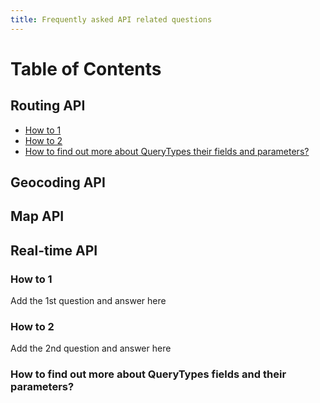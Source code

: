 ```yaml
---
title: Frequently asked API related questions
---
```


Table of Contents
=================

## Routing API
* [How to 1](#how-to-1)
* [How to 2](#how-to-2)
* [How to find out more about QueryTypes their fields and parameters?](#how-to-find-out-more-about-QueryTypes-and-their-fields-and-parameters?)

## Geocoding API
  

## Map API
  
## Real-time API
  
### How to 1

Add the 1st question and answer here

### How to 2

Add the 2nd question and answer here

### How to find out more about QueryTypes fields and their parameters?
